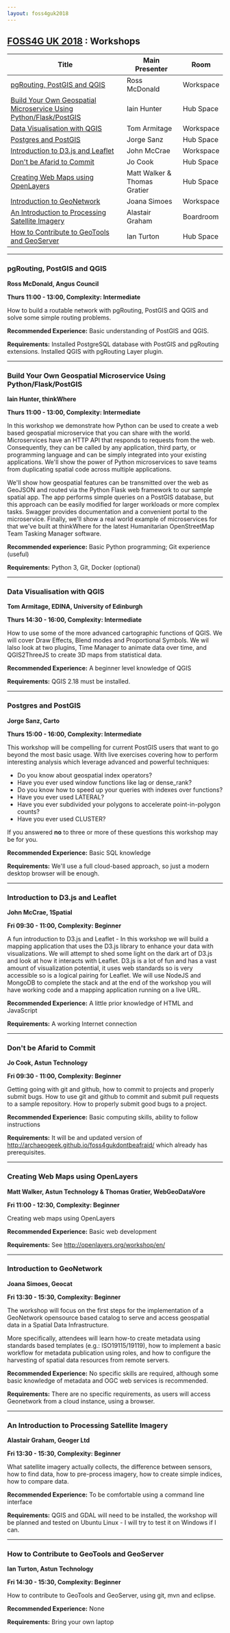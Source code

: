 ```yaml
---
layout: foss4guk2018
---
```


<!-- complied with pandoc workshops.md -s -o workshops.html -->

## [FOSS4G UK 2018](/foss4guk2018/) : Workshops

|Title| Main Presenter | Room |
|-----|-------------|-------------|
|[pgRouting, PostGIS and QGIS](workshops.html#pgrouting-postgis-and-qgis)| Ross McDonald | Workspace |
|[Build Your Own Geospatial Microservice Using Python/Flask/PostGIS](workshops.html#build-your-own-geospatial-microservice-using-python/flask/postgis)| Iain Hunter | Hub Space |
|[Data Visualisation with QGIS](workshops.html#data-visualisation-with-qgis)| Tom Armitage | Workspace |
|[Postgres and PostGIS](workshops.html#postgres-and-postgis)| Jorge Sanz | Hub Space |
|[Introduction to D3.js and Leaflet](workshops.html#introduction-to-d3js-and-leaflet)| John McCrae | Workspace |
|[Don't be Afarid to Commit](workshops.html#dont-be-afarid-to-commit)| Jo Cook | Hub Space |
|[Creating Web Maps using OpenLayers](workshops.html#creating-web-maps-using-openlayers)| Matt Walker & Thomas Gratier | Hub Space |
|[Introduction to GeoNetwork](workshops.html#introduction-to-geonetwork)| Joana Simoes | Workspace |
|[An Introduction to Processing Satellite Imagery ](workshops.html#an-introduction-to-processing-satellite-imagery )| Alastair Graham | Boardroom |
|[How to Contribute to GeoTools and GeoServer](workshops.html#how-to-contribute-to-geotools-and-geoserver)| Ian Turton | Hub Space |

- - -

### pgRouting, PostGIS and QGIS

**Ross McDonald, Angus Council**

**Thurs 11:00 - 13:00, Complexity: Intermediate**

How to build a routable network with pgRouting, PostGIS and QGIS and solve some simple routing problems.

**Recommended Experience:** Basic understanding of PostGIS and QGIS.

**Requirements:** Installed PostgreSQL database with PostGIS and pgRouting extensions. Installed QGIS with pgRouting Layer plugin.

- - -

### Build Your Own Geospatial Microservice Using Python/Flask/PostGIS

**Iain Hunter, thinkWhere**

**Thurs 11:00 - 13:00, Complexity: Intermediate**

In this workshop we demonstrate how Python can be used to create a web based geospatial microservice that you can share with the world. Microservices have an HTTP API that responds to requests from the web. Consequently, they can be called by any application, third party, or programming language and can be simply integrated into your existing applications. We'll show the power of Python microservices to save teams from duplicating spatial code across multiple applications.

We'll show how geospatial features can be transmitted over the web as GeoJSON and routed via the Python Flask web framework to our sample spatial app. The app performs simple queries on a PostGIS database, but this approach can be easily modified for larger workloads or more complex tasks. Swagger provides documentation and a convenient portal to the microservice. Finally, we'll show a real world example of microservices for that we've built at thinkWhere for the latest Humanitarian OpenStreetMap Team Tasking Manager software.

**Recommended experience:** Basic Python programming; Git experience (useful)	

**Requirements:** Python 3, Git, Docker (optional) 

- - -

### Data Visualisation with QGIS

**Tom Armitage, EDINA, University of Edinburgh**

**Thurs 14:30 - 16:00,  Complexity: Intermediate**

How to use some of the more advanced cartographic functions of QGIS. We will cover Draw Effects, Blend modes and Proportional Symbols. We wil lalso look at two plugins, Time Manager to animate data over time, and QGIS2ThreeJS to create 3D maps from statistical data.

**Recommended Experience:** A beginner level knowledge of QGIS  

**Requirements:** QGIS 2.18 must be installed.

- - -

### Postgres and PostGIS

**Jorge Sanz, Carto**

**Thurs 15:00 - 16:00, Complexity: Intermediate**

This workshop will be compelling for current PostGIS users that want to go beyond the most basic usage. With live exercises covering how to perform interesting analysis which leverage advanced and powerful techniques:

- Do you know about geospatial index operators? 
- Have you ever used window functions like lag or dense_rank? 
- Do you know how to speed up your queries with indexes over functions? 
- Have you ever used LATERAL?
- Have you ever subdivided your polygons to accelerate point-in-polygon counts?
- Have you ever used CLUSTER?

If you answered **no** to three or more of these questions this workshop may be for you.

**Recommended Experience:** Basic SQL knowledge  

**Requirements:** We'll use a full cloud-based approach, so just a modern desktop browser will be enough. 

- - -

### Introduction to D3.js and Leaflet

**John McCrae, 1Spatial**

**Fri 09:30 - 11:00, Complexity: Beginner**

A fun introduction to D3.js and Leaflet - In this workshop we will build a mapping application that uses the D3.js library to enhance your data with visualizations. We will attempt to shed some light on the dark art of D3.js and look at how it interacts with Leaflet. D3.js is a lot of fun and has a vast amount of visualization potential, it uses web standards so is very accessible so is a logical pairing for Leaflet. We will use NodeJS and MongoDB to complete the stack and at the end of the workshop you will have working code and a mapping application running on a live URL.

**Recommended Experience:** A little prior knowledge of HTML and JavaScript

**Requirements:** A working Internet connection

- - -

### Don't be Afarid to Commit

**Jo Cook, Astun Technology**

**Fri 09:30 - 11:00, Complexity: Beginner**

Getting going with git and github, how to commit to projects and properly submit bugs.
How to use git and github to commit and submit pull requests to a sample repository. 
How to properly submit good bugs to a project. 

**Recommended Experience:** Basic computing skills, ability to follow instructions

**Requirements:** It will be and updated version of http://archaeogeek.github.io/foss4gukdontbeafraid/ which already has prerequisites. 

- - -

### Creating Web Maps using OpenLayers

**Matt Walker, Astun Technology & Thomas Gratier, WebGeoDataVore**

**Fri 11:00 - 12:30, Complexity: Beginner**

Creating web maps using OpenLayers			

**Recommended Experience:** Basic web development
 
**Requirements:** See http://openlayers.org/workshop/en/ 

- - -

### Introduction to GeoNetwork

**Joana Simoes, Geocat**

**Fri 13:30 - 15:30, Complexity: Beginner**

The workshop will focus on the first steps for the implementation of a GeoNetwork opensource based catalog to serve and access geospatial data in a Spatial Data Infrastructure.

More specifically, attendees will learn how-to create metadata using standards based templates (e.g.: ISO19115/19119), how to implement a basic workflow for metadata publication using roles, and how to configure the harvesting of spatial data resources from remote servers.

**Recommended Experience:** No specific skills are required, although some basic knowledge of metadata and OGC web services is recommended.

**Requirements:** There are no specific requirements, as users will access Geonetwork from a cloud instance, using a browser.

- - -

### An Introduction to Processing Satellite Imagery 

**Alastair Graham, Geoger Ltd**

**Fri 13:30 - 15:30, Complexity: Beginner**

What satellite imagery actually collects, the difference between sensors, how to find data,  how to pre-process imagery, how to create simple indices, how to compare data.

**Recommended Experience:** To be comfortable using a command line interface

**Requirements:** QGIS and GDAL will need to be installed, the workshop will be planned and tested on Ubuntu Linux - I will try to test it on Windows if I can.

- - -

### How to Contribute to GeoTools and GeoServer

**Ian Turton, Astun Technology**

**Fri 14:30 - 15:30, Complexity: Beginner**

How to contribute to GeoTools and GeoServer, using git, mvn and eclipse.

**Recommended Experience:** None

**Requirements:** Bring your own laptop 

<!-- template

|[title](#title)| Presenter | Thurs 11am - 1pm | Workspace

### title

**presentor**

**Workshop (2 hours) / Complexity: Intermediate**

**Recommended Experience:**

**Requirements:**

-->

